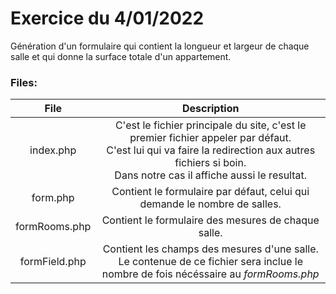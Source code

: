 # Exercice du 4/01/2022

Génération d'un formulaire qui contient la longueur et largeur de chaque salle et qui donne la surface totale d'un appartement.

### Files:
|   **File**    |                                                                                              **Description**                                                                                              |
|:-------------:|:---------------------------------------------------------------------------------------------------------------------------------------------------------------------------------------------------------:|
|   index.php   | C'est le fichier principale du site, c'est le premier fichier appeler par défaut.<br/>C'est lui qui va faire la redirection aux autres fichiers si boin.<br/>Dans notre cas il affiche aussi le resultat. |
 |   form.php    |                                                                 Contient le formulaire par défaut, celui qui demande le nombre de salles.                                                                 |
| formRooms.php |                                                                            Contient le formulaire des mesures de chaque salle.                                                                            |
| formField.php |                                  Contient les champs des mesures d'une salle.<br/>Le contenue de ce fichier sera inclue le nombre de fois nécéssaire au *formRooms.php*                                   |